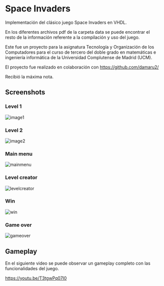# Space Invaders

Implementación del clásico juego Space Invaders en VHDL.

En los diferentes archivos pdf de la carpeta data se puede encontrar el resto de la información referente a la compilación y uso del juego.

Este fue un proyecto para la asignatura Tecnología y Organización de los Computadores para el curso de tercero del doble grado en matemáticas e ingeniería informática de la Universidad Complutense de Madrid (UCM).

El proyecto fue realizado en colaboración con https://github.com/damaru2/

Recibió la máxima nota.

## Screenshots
### Level 1
![image1](https://cloud.githubusercontent.com/assets/3291265/9936504/96d59850-5d5c-11e5-9002-39af1c72e37c.png)
### Level 2
![image2](https://cloud.githubusercontent.com/assets/3291265/9936505/96ef408e-5d5c-11e5-9875-425aa41299b7.png)
### Main menu
![mainmenu](https://cloud.githubusercontent.com/assets/3291265/9936506/96fc6750-5d5c-11e5-9f62-53e946d870ef.png)
### Level creator
![levelcreator](https://cloud.githubusercontent.com/assets/3291265/9936507/96fd737a-5d5c-11e5-86ae-cd4bc45aef3c.png)
### Win
![win](https://cloud.githubusercontent.com/assets/3291265/9936508/9706da50-5d5c-11e5-9b2e-2a04c17b352e.png)
### Game over
![gameover](https://cloud.githubusercontent.com/assets/3291265/9936492/91e71ddc-5d5c-11e5-8e28-55a5184aca90.png)

## Gameplay
En el siguiente video se puede observar un gameplay completo con las funcionalidades del juego.

https://youtu.be/T3tgwPq07I0
